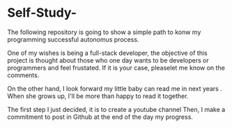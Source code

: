 # Self-Study-
The following repository is going to show a simple path to konw my programming successful autonomus process.

One of my wishes is being a full-stack developer, the objective of this project is thought about those who one day wants to be developers or programmers and 
feel frustated. If it is your case, pleaselet me know on the comments.

On the other hand, I look forward my little baby can read me in next years . When she grows up, I'll be more than happy to read it together.

The first step I just decided, it is to create a youtube channel 
Then, I make a commitment to post in Github at the end of the day my progress.



